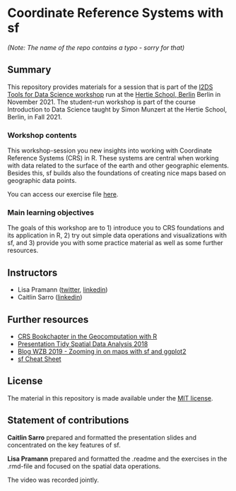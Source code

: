 # Coordinate Reference Systems with sf 

*(Note: The name of the repo contains a typo - sorry for that)*

## Summary

This repository provides materials for a session that is part of the [I2DS Tools for Data Science workshop](https://github.com/intro-to-data-science-21-workshop) run at the [Hertie School, Berlin](https://www.hertie-school.org/en/) Berlin in November 2021. The student-run workshop is part of the course Introduction to Data Science taught by Simon Munzert at the Hertie School, Berlin, in Fall 2021.

### Workshop contents

This workshop-session you new insights into working with Coordinate Reference Systems (CRS) in R. These systems are central when working with data related to the surface of the earth and other geographic elements. Besides this, sf builds also the foundations of creating nice maps based on geographic data points.

You can access our exercise file [here](https://rawcdn.githack.com/intro-to-data-science-21-workshop/15-LisaPramann-CSR-with-sf/a564a915c14c049c448f8f93c5aa230506466050/02_workshop_exercise/crs_sf_workshop_exercises.html). 

### Main learning objectives

The goals of this workshop are to 1) introduce you to CRS foundations and its application in R, 2) try out simple data operations and visualizations with sf, and 3) provide you with some practice material as well as some further resources.


## Instructors

- Lisa Pramann ([twitter](https://twitter.com/pramannlisa), [linkedin](www.linkedin.com/in/lisa-pramann))
- Caitlin Sarro ([linkedin](https://www.linkedin.com/in/caitlinsarro/))


## Further resources

- [CRS Bookchapter in the Geocomputation with R](https://geocompr.robinlovelace.net/spatial-class.html#crs-intro)
- [Presentation Tidy Spatial Data Analysis 2018](https://edzer.github.io/rstudio_conf/#1)
- [Blog WZB 2019 - Zooming in on maps with sf and ggplot2](https://datascience.blog.wzb.eu/2019/04/30/zooming-in-on-maps-with-sf-and-ggplot2/)
- [sf Cheat Sheet](https://github.com/rstudio/cheatsheets/blob/master/sf.pdf)



## License

The material in this repository is made available under the [MIT license](http://opensource.org/licenses/mit-license.php). 

## Statement of contributions

**Caitlin Sarro** prepared and formatted the presentation slides and concentrated on the key features of sf. 

**Lisa Pramann** prepared and formatted the .readme and the exercises in the .rmd-file and focused on the spatial data operations. 

The video was recorded jointly. 
